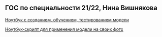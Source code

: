 ## ГОС по специальности 21/22, Нина Вишнякова

[Ноутбук с созданием, обучением, тестированием модели](https://colab.research.google.com/drive/1T6LO6Q_ZwKk58MHKnM5bu8bso5mDYa_p?usp=sharing)

[Ноутбук-скрипт для применения модели на своих фото](https://colab.research.google.com/drive/1ZT4OVawfsjfjFP1yI4PzaFVKSuZw3UHo?usp=sharing)
